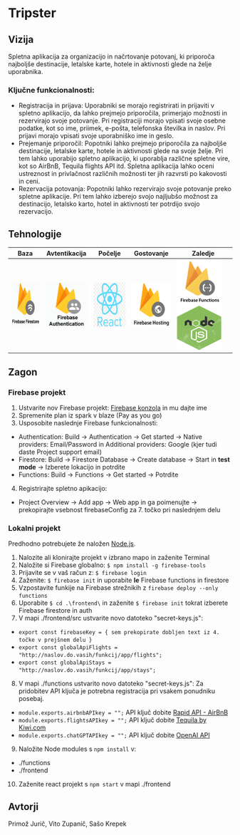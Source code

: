 # Tripster

## Vizija
Spletna aplikacija za organizacijo in načrtovanje potovanj, ki priporoča najboljše destinacije, letalske karte, hotele in aktivnosti glede na želje uporabnika.

### Ključne funkcionalnosti:
- Registracija in prijava: Uporabniki se morajo registrirati in prijaviti v spletno aplikacijo, da lahko prejmejo priporočila, primerjajo možnosti in rezervirajo svoje potovanje. Pri registraciji morajo vpisati svoje osebne podatke, kot so ime, priimek, e-pošta, telefonska številka in naslov. Pri prijavi morajo vpisati svoje uporabniško ime in geslo.
- Prejemanje priporočil: Popotniki lahko prejmejo priporočila za najboljše destinacije, letalske karte, hotele in aktivnosti glede na svoje želje. Pri tem lahko uporabijo spletno aplikacijo, ki uporablja različne spletne vire, kot so AirBnB, Tequila flights API itd. Spletna aplikacija lahko oceni ustreznost in privlačnost različnih možnosti ter jih razvrsti po kakovosti in ceni.
- Rezervacija potovanja: Popotniki lahko rezervirajo svoje potovanje preko spletne aplikacije. Pri tem lahko izberejo svojo najljubšo možnost za destinacijo, letalsko karto, hotel in
aktivnosti ter potrdijo svojo rezervacijo. 

## Tehnologije
|**Baza**|**Avtentikacija**|**Počelje**|**Gostovanje**|**Zaledje**|
|----|-------------|-------|----------|-------|
|<img src="slike/firestore.png" alt="Firebase firestore" width="100" height="100">|<img src="slike/auth.png" alt="Firebase auth" width="100" height="100">|<img src="slike/react.png" alt="React.js" width="100" height="100">|<img src="slike/hosting.png" alt="Firebase hosting" width="100" height="100">|<img src="slike/function.png" alt="Firebase functions" width="100" height="100"> <img src="slike/node.png" alt="Node.js" width="100" height="100">|

## Zagon

### Firebase projekt
1. Ustvarite nov Firebase projekt: [Firebase konzola](https://console.firebase.google.com/u/0/) in mu dajte ime
2. Spremenite plan iz spark v blaze (Pay as you go)
3. Usposobite naslednje Firebase funkcionalnosti:
  - Authentication: Build -> Authentication -> Get started -> Native providers: Email/Password in Additional providers: Google (kjer tudi daste Project support email)
  - Firestore: Build -> Firestore Database -> Create database -> Start in **test mode** -> Izberete lokacijo in potrdite
  - Functions: Build -> Functions -> Get started -> Potrdite
4. Registrirajte spletno apikacijo:
  - Project Overview -> Add app -> Web app in ga poimenujte -> prekopirajte vsebnost firebaseConfig za 7. točko pri naslednjem delu

### Lokalni projekt
Predhodno potrebujete že naložen [Node.js](https://nodejs.org/en/download).

1. Nalozite ali klonirajte projekt v izbrano mapo in zaženite Terminal
2. Naložite si Firebase globalno: ```$ npm install -g firebase-tools```
3. Prijavite se v vaš račun z: ```$ firebase login```
4. Zaženite: ```$ firebase init``` in uporabite **le** Firebase functions in firestore
5. Vzpostavite funkije na Firebase strežnikih z ```firebase deploy --only functions```
6. Uporabite ```$ cd .\frontend\``` in zaženite ```$ firebase init``` tokrat izberete Firebase firestore in auth
7. V mapi ./frontend/src ustvarite novo datoteko "secret-keys.js":
  - `export const firebaseKey = { sem prekopirate dobljen text iz 4. točke v prejšnem delu }`
  - `export const globalApiFlights = "http://naslov.do.vasih/funkcij/app/flights";`
  - `export const globalApiStays = "http://naslov.do.vasih/funkcij/app/stays";`
8. V mapi ./functions ustvarito novo datoteko "secret-keys.js":
  Za pridobitev API ključa je potrebna registracija pri vsakem ponudniku posebaj.
  - `module.exports.airbnbAPIkey = "";` API ključ dobite [Rapid API - AirBnB](https://rapidapi.com/3b-data-3b-data-default/api/airbnb13) 
  - `module.exports.flightsAPIkey = "";` API ključ dobite [Tequila by Kiwi.com](https://tequila.kiwi.com/portal/login) 
  - `module.exports.chatGPTAPIkey = "";` API ključ dobite [OpenAI API](https://platform.openai.com/account/api-keys)
9. Naložite Node modules s `npm install` v:
  - ./functions 
  - ./frontend
10. Zaženite react projekt s `npm start` v mapi ./frontend


## Avtorji
Primož Jurič, Vito Zupanič, Sašo Krepek
